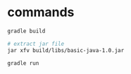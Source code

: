 
# commands

```bash
gradle build

# extract jar file
jar xfv build/libs/basic-java-1.0.jar

gradle run
```